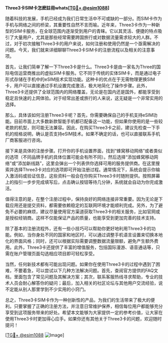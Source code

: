 **Three3卡SIM卡怎麽註冊whats[[TG💪+ @esim1088](https://t.me/s/esim1088)]**

随着科技的发展，手机已经成为我们日常生活中不可或缺的一部分。而SIM卡作为手机与网络之间的桥梁，其重要性自然不言而喻。近年来，Three3卡作为一种新型的SIM卡服务，在全球范围内逐渐受到用户的青睐。它以其灵活、便捷的特点吸引了大量用户，尤其是那些经常需要跨国旅行或对数据流量需求较大的人群。不过，对于初次接触Three3卡的用户来说，如何注册和使用仍然是一个亟需解决的问题。今天，我们就来详细聊聊Three3卡SIM卡的注册流程以及相关的注意事项。

首先，让我们简单了解一下Three3卡是什么。Three3卡是由一家名为Three的国际电信运营商推出的虚拟SIM卡服务。它不同于传统的实体SIM卡，而是通过电子形式存储在手机中的eSIM技术实现功能。这种卡的优点在于无需物理更换SIM卡，用户可以直接通过手机设置完成激活，极大地简化了操作步骤。此外，Three3卡还提供了全球范围内的网络覆盖，无论是在国内还是国外，都能享受到稳定且快速的上网体验。对于经常出差或旅行的人来说，这无疑是一个非常实用的选择。

那么，具体该如何注册Three3卡呢？首先，你需要确保自己的手机支持eSIM功能。目前市面上大多数新款智能手机都已配备这一功能，但如果你使用的是一些较老款的机型，则可能无法兼容。因此，在购买Three3卡之前，建议先检查一下手机的规格说明，确认是否支持eSIM技术。如果不确定的话，也可以直接联系手机厂商客服进行咨询。

接下来是具体的注册步骤。打开你的手机设置界面，找到“蜂窝移动网络”或者类似的选项（不同品牌手机的具体位置可能会有所不同）。然后选择“添加蜂窝移动网络”或“添加新线路”，这里会弹出一个列表供你选择可用的服务提供商。在这里搜索并选择Three3卡对应的选项即可开始注册过程。通常情况下，系统会提示你输入激活码或验证信息，这些资料一般会在你购买Three3卡时随附提供。按照屏幕上的指引一步步完成填写后，点击确认按钮等待几分钟，系统就会自动为你完成激活。

值得注意的是，在整个注册过程中，保持良好的网络连接非常重要。因为无论是下载应用还是提交资料，都需要依赖稳定的互联网环境才能顺利完成。另外，为了避免不必要的麻烦，建议尽量使用官方渠道获取Three3卡的相关服务，比如官网或是授权经销商。这样不仅能保证产品的质量，也能享受到更加完善的技术支持。

除了基本的注册流程外，还有一些小技巧可以帮助你更好地利用Three3卡的功能。例如，当你身处不同的国家和地区时，可以通过调整手机语言设置来切换本地化的界面风格；同时，还可以根据实际需要调整数据流量限额，避免产生额外费用。此外，Three3卡还提供了丰富的增值服务，包括国际漫游、语音通话等，只需在账户管理页面勾选相应项目即可轻松享受。

当然，任何新技术都有可能出现问题。如果你在使用Three3卡的过程中遇到了困难，不要着急，可以尝试以下几种方法解决问题。首先，查阅官方提供的FAQ文档，里面包含了常见问题及其解决方案；其次，联系客服热线寻求帮助，专业的技术人员会耐心解答你的疑问；最后，加入相关的社区论坛与其他用户交流经验，说不定能从别人那里学到不少实用的小窍门。

总之，Three3卡SIM卡作为一种创新性的产品，为我们的生活带来了极大的便利。只要掌握了正确的注册方法，并注意日常维护保养，相信每位用户都能够充分享受到这项服务带来的好处。希望本文能够为大家提供一定的参考价值，让大家在使用Three3卡时更加得心应手。如果你还有其他关于Three3卡的问题，欢迎随时提问！

[[TG💪+ @esim1088](https://t.me/s/esim1088) ![Image](https://i.postimg.cc/4NQfJmqS/Snipaste-2025-05-13-00-14-12.png)]